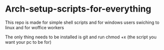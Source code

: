 # Arch-setup-scripts-for-everything
This repo is made for simple shell scripts and for windows users swiching to linux and for woffice workers

The only thing needs to be installed is git and run chmod +x (the script you want your pc to be for)
